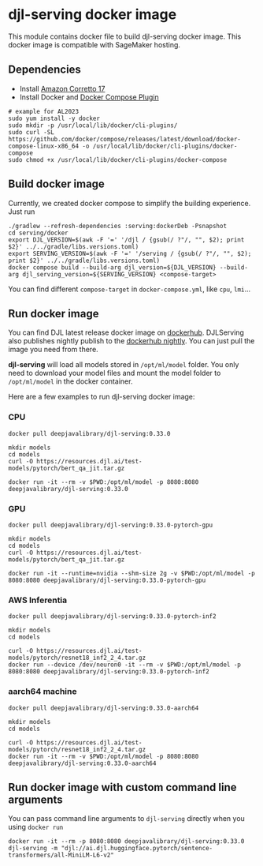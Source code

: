 # djl-serving docker image

This module contains docker file to build djl-serving docker image. This docker image
is compatible with SageMaker hosting.

## Dependencies
* Install [Amazon Corretto 17](https://docs.aws.amazon.com/corretto/latest/corretto-17-ug/generic-linux-install.html#rpm-linux-install-instruct) 
* Install Docker and [Docker Compose Plugin](https://docs.docker.com/compose/install/linux/#install-the-plugin-manually)
```
# example for AL2023
sudo yum install -y docker
sudo mkdir -p /usr/local/lib/docker/cli-plugins/
sudo curl -SL https://github.com/docker/compose/releases/latest/download/docker-compose-linux-x86_64 -o /usr/local/lib/docker/cli-plugins/docker-compose
sudo chmod +x /usr/local/lib/docker/cli-plugins/docker-compose
```


## Build docker image

Currently, we created docker compose to simplify the building experience. Just run

```shell
./gradlew --refresh-dependencies :serving:dockerDeb -Psnapshot
cd serving/docker
export DJL_VERSION=$(awk -F '=' '/djl / {gsub(/ ?"/, "", $2); print $2}' ../../gradle/libs.versions.toml)
export SERVING_VERSION=$(awk -F '=' '/serving / {gsub(/ ?"/, "", $2); print $2}' ../../gradle/libs.versions.toml)
docker compose build --build-arg djl_version=${DJL_VERSION} --build-arg djl_serving_version=${SERVING_VERSION} <compose-target>
```

You can find different `compose-target` in `docker-compose.yml`, like `cpu`, `lmi`...

## Run docker image

You can find DJL latest release docker image on [dockerhub](https://hub.docker.com/r/deepjavalibrary/djl-serving/tags?page=1&name=0.33.0).
DJLServing also publishes nightly publish to the [dockerhub nightly](https://hub.docker.com/r/deepjavalibrary/djl-serving/tags?page=1&name=nightly).
You can just pull the image you need from there.

**djl-serving** will load all models stored in `/opt/ml/model` folder. You only need to
download your model files and mount the model folder to `/opt/ml/model` in the docker container.

Here are a few examples to run djl-serving docker image:

### CPU

```shell
docker pull deepjavalibrary/djl-serving:0.33.0

mkdir models
cd models
curl -O https://resources.djl.ai/test-models/pytorch/bert_qa_jit.tar.gz

docker run -it --rm -v $PWD:/opt/ml/model -p 8080:8080 deepjavalibrary/djl-serving:0.33.0
```

### GPU

```shell
docker pull deepjavalibrary/djl-serving:0.33.0-pytorch-gpu

mkdir models
cd models
curl -O https://resources.djl.ai/test-models/pytorch/bert_qa_jit.tar.gz

docker run -it --runtime=nvidia --shm-size 2g -v $PWD:/opt/ml/model -p 8080:8080 deepjavalibrary/djl-serving:0.33.0-pytorch-gpu
```

### AWS Inferentia

```shell
docker pull deepjavalibrary/djl-serving:0.33.0-pytorch-inf2

mkdir models
cd models

curl -O https://resources.djl.ai/test-models/pytorch/resnet18_inf2_2_4.tar.gz
docker run --device /dev/neuron0 -it --rm -v $PWD:/opt/ml/model -p 8080:8080 deepjavalibrary/djl-serving:0.33.0-pytorch-inf2
```

### aarch64 machine

```shell
docker pull deepjavalibrary/djl-serving:0.33.0-aarch64

mkdir models
cd models

curl -O https://resources.djl.ai/test-models/pytorch/resnet18_inf2_2_4.tar.gz
docker run -it --rm -v $PWD:/opt/ml/model -p 8080:8080 deepjavalibrary/djl-serving:0.33.0-aarch64
```

## Run docker image with custom command line arguments

You can pass command line arguments to `djl-serving` directly when you using `docker run`

```
docker run -it --rm -p 8080:8080 deepjavalibrary/djl-serving:0.33.0 djl-serving -m "djl://ai.djl.huggingface.pytorch/sentence-transformers/all-MiniLM-L6-v2"
```
